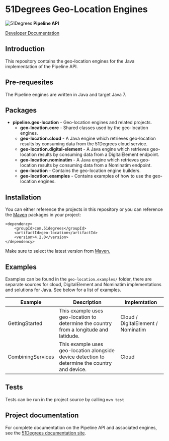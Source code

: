 # 51Degrees Geo-Location Engines

![51Degrees](https://51degrees.com/DesktopModules/FiftyOne/Distributor/Logo.ashx?utm_source=github&utm_medium=repository&utm_content=readme_main&utm_campaign=java-open-source "Data rewards the curious") **Pipeline API**

[Developer Documentation](https://51degrees.com/location-java/4.2/index.html?utm_source=github&utm_medium=repository&utm_content=documentation&utm_campaign=java-open-source "developer documentation")

## Introduction

This repository contains the geo-location engines for the Java implementation of the Pipeline API.

## Pre-requesites

The Pipeline engines are written in Java and target Java 7.

## Packages
- **pipeline.geo-location** - Geo-location engines and related projects.
  - **geo-location.core** - Shared classes used by the geo-location engines.
  - **geo-location.cloud** - A Java engine which retrieves geo-location results by consuming data from the 51Degrees cloud service.
  - **geo-location.digital-element** - A Java engine which retrieves geo-location results by consuming data from a DigitalElement endpoint.
  - **geo-location.nominatim** - A Java engine which retrieves geo-location results by consuming data from a Nominatim endpoint.
  - **geo-location** - Contains the geo-location engine builders.
  - **geo-location.examples** - Contains examples of how to use the geo-location engines.
  
## Installation

You can either reference the projects in this repository or you can reference the [Maven][maven] packages in your project:

```
<dependency>
    <groupId>com.51degrees</groupId>
    <artifactId>geo-location</artifactId>
    <version>4.2.0</version>
</dependency>
```

Make sure to select the latest version from [Maven.][maven]

## Examples

Examples can be found in the `geo-location.examples/` folder, there are separate sources for cloud, DigitalElement and Nominatim implementations and solutions for Java. See below for a list of examples.

|Example|Description|Implemtation|
|-------|-----------|------------|
|GettingStarted|This example uses geo-location to determine the country from a longitude and latidude.|Cloud / DigitalElement / Nominatim|
|CombiningServices|This example uses geo-location alongside device detection to determine the country and device.|Cloud|

## Tests

Tests can be run in the project source by calling `mvn test`

## Project documentation

For complete documentation on the Pipeline API and associated engines, see the [51Degrees documentation site][Documentation].

[Documentation]: https://docs.51degrees.com
[maven]: https://search.maven.org/artifact/com.51degrees/geo-location

